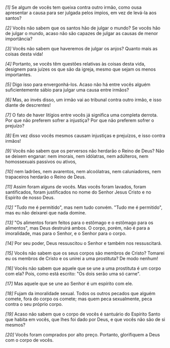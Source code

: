 *[1]* Se algum de vocês tem queixa contra outro irmão, como ousa apresentar a causa para ser julgada pelos ímpios, em vez de levá-la aos santos?

*[2]* Vocês não sabem que os santos hão de julgar o mundo? Se vocês hão de julgar o mundo, acaso não são capazes de julgar as causas de menor importância?

*[3]* Vocês não sabem que haveremos de julgar os anjos? Quanto mais as coisas desta vida!

*[4]* Portanto, se vocês têm questões relativas às coisas desta vida, designem para juízes os que são da igreja, mesmo que sejam os menos importantes.

*[5]* Digo isso para envergonhá-los. Acaso não há entre vocês alguém suficientemente sábio para julgar uma causa entre irmãos?

*[6]* Mas, ao invés disso, um irmão vai ao tribunal contra outro irmão, e isso diante de descrentes!

*[7]* O fato de haver litígios entre vocês já significa uma completa derrota. Por que não preferem sofrer a injustiça? Por que não preferem sofrer o prejuízo?

*[8]* Em vez disso vocês mesmos causam injustiças e prejuízos, e isso contra irmãos!

*[9]* Vocês não sabem que os perversos não herdarão o Reino de Deus? Não se deixem enganar: nem imorais, nem idólatras, nem adúlteros, nem homossexuais passivos ou ativos,

*[10]* nem ladrões, nem avarentos, nem alcoólatras, nem caluniadores, nem trapaceiros herdarão o Reino de Deus.

*[11]* Assim foram alguns de vocês. Mas vocês foram lavados, foram santificados, foram justificados no nome do Senhor Jesus Cristo e no Espírito de nosso Deus.

*[12]* "Tudo me é permitido", mas nem tudo convém. "Tudo me é permitido", mas eu não deixarei que nada domine.

*[13]* "Os alimentos foram feitos para o estômago e o estômago para os alimentos", mas Deus destruirá ambos. O corpo, porém, não é para a imoralidade, mas para o Senhor, e o Senhor para o corpo.

*[14]* Por seu poder, Deus ressuscitou o Senhor e também nos ressuscitará.

*[15]* Vocês não sabem que os seus corpos são membros de Cristo? Tomarei eu os membros de Cristo e os unirei a uma prostituta? De modo nenhum!

*[16]* Vocês não sabem que aquele que se une a uma prostituta é um corpo com ela? Pois, como está escrito: "Os dois serão uma só carne".

*[17]* Mas aquele que se une ao Senhor é um espírito com ele.

*[18]* Fujam da imoralidade sexual. Todos os outros pecados que alguém comete, fora do corpo os comete; mas quem peca sexualmente, peca contra o seu próprio corpo.

*[19]* Acaso não sabem que o corpo de vocês é santuário do Espírito Santo que habita em vocês, que lhes foi dado por Deus, e que vocês não são de si mesmos?

*[20]* Vocês foram comprados por alto preço. Portanto, glorifiquem a Deus com o corpo de vocês.

